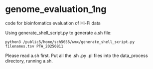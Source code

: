 # genome_evaluation_1ng
code for bioinfomatics evaluation of Hi-Fi data


Using generate_shell_script.py to generate a.sh file:
```
python3 /public5/home/sch5655/wmx/generate_shell_script.py filenames.tsv PTA_20250811

```


Please read a.sh first.
Put all the .sh .py .pl files into the data_process directory, running a.sh.




